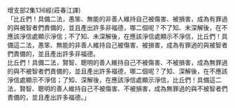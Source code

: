 增支部2集136經(莊春江譯)  
「比丘們！具備二法，愚笨、無能的非善人維持自己被傷害、被損害，成為有罪過的與被智者們責備的，並且產出許多非福德，哪二個呢？不了知、未深解後，在不應該淨信處顯示淨信；不了知、未深解後，在應該淨信處顯示不淨信，比丘們！具備這二法，愚笨、無能的非善人維持自己被傷害、被損害，成為有罪過的與被智者們責備的，並且產出許多非福德。  
比丘們！具備二法，賢智、聰明的善人維持自己不被傷害、不被損害，成為無罪過的與不被智者們責備的，並且產出許多福德，哪二個呢？了知、深解後，在不應該淨信處顯示不淨信；了知、深解後，在應該淨信處顯示淨信，比丘們！具備這二法，賢智、聰明的善人維持自己不被傷害、不被損害，成為無罪過的與不被智者們責備的，並且產出許多福德。」  
  
  
